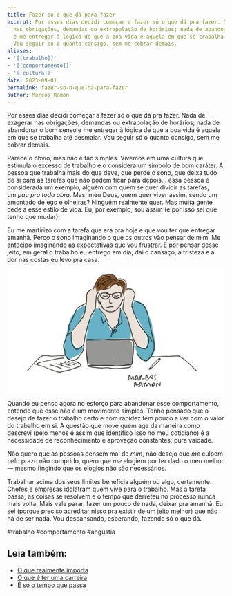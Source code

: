 ```yaml
---
title: Fazer só o que dá para fazer
excerpt: Por esses dias decidi começar a fazer só o que dá pra fazer. Nada de exagerar
  nas obrigações, demandas ou extrapolação de horários; nada de abandonar o bom senso
  e me entregar à lógica de que a boa vida é aquela em que se trabalha até desmaiar.
  Vou seguir só o quanto consigo, sem me cobrar demais.
aliases:
- '[[trabalho]]'
- '[[comportamento]]'
- '[[cultura]]'
date: 2023-09-01
permalink: fazer-so-o-que-da-para-fazer
author: Marcos Ramon
---
```

Por esses dias decidi começar a fazer só o que dá pra fazer. Nada de exagerar nas obrigações, demandas ou extrapolação de horários; nada de abandonar o bom senso e me entregar à lógica de que a boa vida é aquela em que se trabalha até desmaiar. Vou seguir só o quanto consigo, sem me cobrar demais.

Parece o óbvio, mas não é tão simples. Vivemos em uma cultura que estimula o excesso de trabalho e o considera um símbolo de bom caráter. A pessoa que trabalha mais do que deve, que perde o sono, que deixa tudo de si para as tarefas que não podem ficar para depois… essa pessoa é considerada um exemplo, alguém com quem se quer dividir as tarefas, um *pau pra toda obra*. Mas, meu Deus, quem quer viver assim, sendo um amontado de ego e olheiras? Ninguém realmente quer. Mas muita gente cede a esse estilo de vida. Eu, por exemplo, sou assim (e por isso sei que tenho que mudar).

Eu me martirizo com a tarefa que era pra hoje e que vou ter que entregar amanhã. Perco o sono imaginando o que os outros vão pensar de mim. Me antecipo imaginando as expectativas que vou frustrar. E por pensar desse jeito, em geral o trabalho eu entrego em dia; daí o cansaço, a tristeza e a dor nas costas eu levo pra casa.

<img src="/assets/img/Pasted image 20250302181353.png">

Quando eu penso agora no esforço para abandonar esse comportamento, entendo que esse não é um movimento simples. Tenho pensado que o desejo de fazer o trabalho certo e com rapidez tem pouco a ver com o valor do trabalho em si. A questão que move quem age da maneira como descrevi (pelo menos é assim que identifico isso no meu cotidiano) é a necessidade de reconhecimento e aprovação constantes; pura vaidade.

Não quero que as pessoas pensem mal de *mim*, não desejo que *me* culpem pelo prazo não cumprido, quero que *me* elogiem por ter dado o meu melhor — mesmo fingindo que os elogios não são necessários.

Trabalhar acima dos seus limites beneficia alguém ou algo, certamente. Chefes e empresas idolatram quem vive para o trabalho. Mas a tarefa passa, as coisas se resolvem e o tempo que derreteu no processo nunca mais volta. Mais vale parar, fazer um pouco de nada, deixar pra amanhã. Eu sei (porque preciso acreditar nisso pra existir de um jeito melhor) que não há de ser nada. Vou descansando, esperando, fazendo só o que dá.

#trabalho #comportamento #angústia<div class="leia-tambem" markdown="1">
## Leia também:

- <a href="/o-que-realmente-importa">O que realmente importa</a>
- <a href="/o-que-e-ter-uma-carreira">O que é ter uma carreira</a>
- <a href="/e-so-o-tempo-que-passa">É só o tempo que passa</a>
</div>